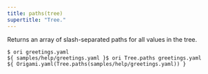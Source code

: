```yaml
---
title: paths(tree)
supertitle: "Tree."
---
```


Returns an array of slash-separated paths for all values in the tree.

```console
$ ori greetings.yaml
${ samples/help/greetings.yaml }$ ori Tree.paths greetings.yaml
${ Origami.yaml(Tree.paths(samples/help/greetings.yaml)) }
```
